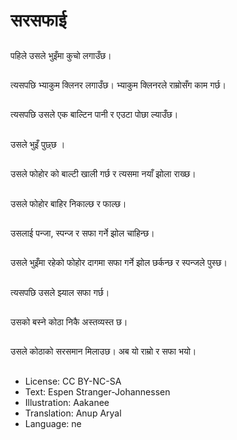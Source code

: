 # सरसफाई

##
पहिले उसले भुइँमा कुचो लगाउँछ।

##
त्यसपछि भ्याकुम क्लिनर लगाउँछ। भ्याकुम क्लिनरले राम्रोसँग काम गर्छ।

##
त्यसपछि उसले एक बाल्टिन पानी र एउटा पोछा ल्याउँछ।

##
उसले भुइँ पुछ्छ ।

##
उसले फोहोर को बाल्टी खाली गर्छ र त्यसमा नयाँ झोला राख्छ।

##
उसले फोहोर बाहिर निकाल्छ र फाल्छ।

##
उसलाई पन्जा, स्पन्ज र सफा गर्ने झोल चाहिन्छ।

##
उसले भुइँमा रहेको फोहोर दागमा सफा गर्ने झोल छर्कन्छ र स्पन्जले पुस्छ।

##
त्यसपछि उसले झ्याल सफा गर्छ।

##
उसको बस्ने कोठा निकै अस्तव्यस्त छ।

##
उसले कोठाको सरसमान मिलाउछ। अब यो राम्रो र सफा भयो।

##
* License: CC BY-NC-SA
* Text: Espen Stranger-Johannessen
* Illustration: Aakanee
* Translation: Anup Aryal
* Language: ne
